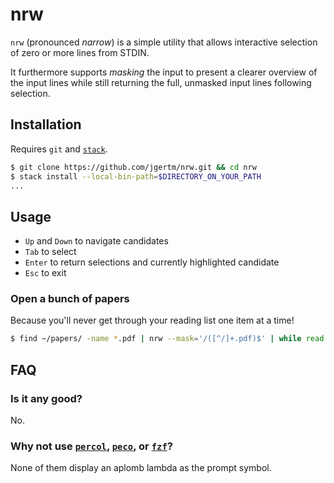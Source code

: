 # nrw

`nrw` (pronounced *narrow*) is a simple utility that allows interactive
selection of zero or more lines from STDIN.

It furthermore supports *masking* the input to present a clearer overview of the
input lines while still returning the full, unmasked input lines following
selection.

## Installation

Requires `git` and [`stack`](https://docs.haskellstack.org/en/stable/README/).

``` sh
$ git clone https://github.com/jgertm/nrw.git && cd nrw
$ stack install --local-bin-path=$DIRECTORY_ON_YOUR_PATH
...
```

## Usage

- `Up` and `Down` to navigate candidates
- `Tab` to select
- `Enter` to return selections and currently highlighted candidate
- `Esc` to exit

### Open a bunch of papers

Because you'll never get through your reading list one item at a time!

``` sh
$ find ~/papers/ -name *.pdf | nrw --mask='/([^/]+.pdf)$' | while read -r pf; do open $pf; done
```

## FAQ

### Is it any good?

No.

### Why not use [`percol`](https://github.com/mooz/percol), [`peco`](https://github.com/peco/peco), or [`fzf`](https://github.com/junegunn/fzf)?

None of them display an aplomb lambda as the prompt symbol.
